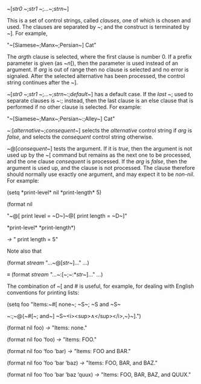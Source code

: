  

~[*str0* ~;*str1* ~;*...*~;*strn*~] 

This is a set of control strings, called *clauses*, one of which is chosen and used. The clauses are separated by ~; and the construct is terminated by ~]. For example, 

"~[Siamese~;Manx~;Persian~] Cat" 

The *arg*th clause is selected, where the first clause is number 0. If a prefix parameter is given (as ~*n*[), then the parameter is used instead of an argument. If *arg* is out of range then no clause is selected and no error is signaled. After the selected alternative has been processed, the control string continues after the ~]. 

~[*str0* ~;*str1* ~;*...*~;*strn*~:;*default*~] has a default case. If the *last* ~; used to separate clauses is ~:; instead, then the last clause is an else clause that is performed if no other clause is selected. For example: 

"~[Siamese~;Manx~;Persian~:;Alley~] Cat" 

~:[*alternative*~;*consequent*~] selects the *alternative* control string if *arg* is *false*, and selects the *consequent* control string otherwise. 

~@[*consequent*~] tests the argument. If it is *true*, then the argument is not used up by the ~[ command but remains as the next one to be processed, and the one clause *consequent* is processed. If the *arg* is *false*, then the argument is used up, and the clause is not processed. The clause therefore should normally use exactly one argument, and may expect it to be *non-nil*. For example: 

(setq \*print-level\* nil \*print-length\* 5) 

(format nil 

"~@[ print level = ~D~]~@[ print length = ~D~]" 

\*print-level\* \*print-length\*) 

*→* " print length = 5" 

Note also that 

(format *stream* "...~@[*str*~]..." ...) 

*≡* (format *stream* "...~:[~;~:\**str*~]..." ...) 

The combination of ~[ and # is useful, for example, for dealing with English conventions for printing lists: 

(setq foo "Items:~#[ none~; ~S~; ~S and ~S~ 

~:;~@\{~#[~; and~] ~S~\<i\>\<sup\>∧\</sup\>\</i\>,~\}~].") 



 

 

(format nil foo) *→* "Items: none." 

(format nil foo ’foo) *→* "Items: FOO." 

(format nil foo ’foo ’bar) *→* "Items: FOO and BAR." 

(format nil foo ’foo ’bar ’baz) *→* "Items: FOO, BAR, and BAZ." 

(format nil foo ’foo ’bar ’baz ’quux) *→* "Items: FOO, BAR, BAZ, and QUUX." 

